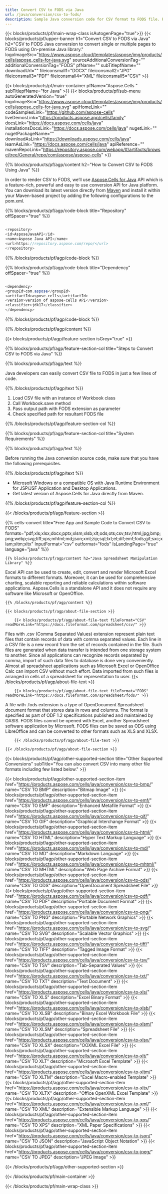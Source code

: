 ```yaml
---
title: Convert CSV to FODS via Java 
url: /java/conversion/csv-to-fods/
description: Sample Java conversion code for CSV format to FODS file. Programmers can use this example code to export Excel & OpenOffice spreadsheets to FODS within any Web or Desktop Java based Application.
---
```


{{< blocks/products/pf/main-wrap-class isAutogenPage="true">}}
{{< blocks/products/pf/upper-banner h1="Convert CSV to FODS via Java" h2="CSV to FODS Java conversion to convert single or multiple pages to FODS using On-premise Java library." logoImageSrc="https://www.aspose.cloud/templates/aspose/img/products/cells/aspose_cells-for-java.svg" sourceAdditionalConversionTag="" additionalConversionTag="FODS" pfName="" subTitlepfName="" downloadUrl="" fileiconsmall1="DOCX" fileiconsmall2="JPG" fileiconsmall3="PDF" fileiconsmall4="XML" fileiconsmall5="CSV" >}}

{{< blocks/products/pf/main-container pfName="Aspose.Cells " subTitlepfName="for Java" >}}
{{< blocks/products/pf/sub-menu autoGeneratedVersion="true" logoImageSrc="https://www.aspose.cloud/templates/aspose/img/products/cells/aspose_cells-for-java.svg" apiHomeLink="" codeSamplesLink="https://github.com/aspose-cells" liveDemosLink="https://products.aspose.app/cells/family" docsLink="https://docs.aspose.com/cells/java" installationsDocsLink="https://docs.aspose.com/cells/java" nugetLink="" nugetPackageName="" downloadAsLink="https://downloads.aspose.com/cells/java" learnAsLink="https://docs.aspose.com/cells/java" apiReference="" mavenRepoLink="https://repository.aspose.com/webapp/#/artifacts/browse/tree/General/repo/com/aspose/aspose-cells" >}}

{{% blocks/products/pf/agp/content h2="How to Convert CSV to FODS Using Java" %}}

 In order to render CSV to FODS, we’ll use
 [Aspose.Cells for Java](https://products.aspose.com/cells/java) 
 API which is a feature-rich, powerful and easy to use conversion API for Java platform. You can download its latest version directly from
 [Maven](https://repository.aspose.com/webapp/#/artifacts/browse/tree/General/repo/com/aspose/aspose-cells) 
 and install it within your Maven-based project by adding the following configurations to the pom.xml.

{{% blocks/products/pf/agp/code-block title="Repository" offSpacer="true" %}}

```cs

<repository>
<id>AsposeJavaAPI</id>
<name>Aspose Java API</name>
<url>https://repository.aspose.com/repo/</url>
</repository>

```

{{% /blocks/products/pf/agp/code-block %}}

{{% blocks/products/pf/agp/code-block title="Dependency" offSpacer="true" %}}

```cs

<dependency>
<groupId>com.aspose</groupId>
<artifactId>aspose-cells</artifactId>
<version>version of aspose-cells API</version>
<classifier>jdk17</classifier>
</dependency>

```

{{% /blocks/products/pf/agp/code-block %}}

{{% /blocks/products/pf/agp/content %}}

{{< blocks/products/pf/agp/feature-section isGrey="true" >}}

{{% blocks/products/pf/agp/feature-section-col title="Steps to Convert CSV to FODS via Java" %}}

{{% blocks/products/pf/agp/text %}}

 Java developers can easily convert CSV file to FODS in just a few lines of code.

{{% /blocks/products/pf/agp/text %}}

1.  Load CSV file with an instance of Workbook class
1.  Call Workbook.save method
1.  Pass output path with FODS extension as parameter
1.  Check specified path for resultant FODS file

{{% /blocks/products/pf/agp/feature-section-col %}}

{{% blocks/products/pf/agp/feature-section-col title="System Requirements" %}}

{{% blocks/products/pf/agp/text %}}

 Before running the Java conversion source code, make sure that you have the following prerequisites.

{{% /blocks/products/pf/agp/text %}}

- Microsoft Windows or a compatible OS with Java Runtime Environment for JSP/JSF Application and Desktop Applications.
- Get latest version of Aspose.Cells for Java directly from Maven.

{{% /blocks/products/pf/agp/feature-section-col %}}

{{< /blocks/products/pf/agp/feature-section >}}

{{% cells-convert title="Free App and Sample Code to Convert CSV to FODS" formats="pdf;xls;xlsx;docx;pptx;xlsm;xlsb;xlt;ods;ots;csv;tsv;html;jpg;bmp;png;webp;svg;tiff;xps;mhtml;md;json;xml;zip;sql;txt;et;dif;emf;fods;gif;sxc;xlam;xltm;xltx" InputFormat="csv" outformat="fods" IsLandingPage="true" language="java" %}}

<!-- aboutfile Starts -->

    {{% blocks/products/pf/agp/content h2="Java Spreadsheet Manipulation Library" %}}

 Excel API can be used to create, edit, convert and render Microsoft Excel formats to different formats. Moreover, it can be used for comprehensive charting, scalable reporting and reliable calculations within software applications. Aspose.Cells is a standalone API and it does not require any software like Microsoft or OpenOffice.  

    {{% /blocks/products/pf/agp/content %}}

    {{< blocks/products/pf/agp/about-file-section >}}

        {{< blocks/products/pf/agp/about-file-text fileFormat="CSV" readMoreLink="https://docs.fileformat.com/spreadsheet/csv/" >}}
Files with .csv (Comma Separated Values) extension represent plain text files that contain records of data with comma separated values. Each line in a CSV file is a new record from the set of records contained in the file. Such files are generated when data transfer is intended from one storage system to another. Since all applications can recognize records separated by comma, import of such data files to database is done very conveniently. Almost all spreadsheet applications such as Microsoft Excel or OpenOffice Calc can import CSV without much effort. Data imported from such files is arranged in cells of a spreadsheet for representation to user.
        {{< /blocks/products/pf/agp/about-file-text >}}

        {{< blocks/products/pf/agp/about-file-text fileFormat="FODS" readMoreLink="https://docs.fileformat.com/spreadsheet/fods/" >}}
A file with .fods extension is a type of OpenDocument Spreadsheet document format that stores data in rows and columns. The format is specified as part of ODF 1.2 specifications published and maintained by OASIS. FODS files cannot be opened with Excel, another Spreadsheet software application by Microsoft. FODS files can be saved as ODS using LibreOffice and can be converted to other formats such as XLS and XLSX.

        {{< /blocks/products/pf/agp/about-file-text >}}

    {{< /blocks/products/pf/agp/about-file-section >}}

<!-- aboutfile Ends -->

{{< blocks/products/pf/agp/other-supported-section title="Other Supported Conversions" subTitle="You can also convert CSV into many other file formats including few listed below." >}}

{{< blocks/products/pf/agp/other-supported-section-item href="https://products.aspose.com/cells/java/conversion/csv-to-bmp/" name="CSV TO BMP" description="Bitmap Image" >}}
{{< blocks/products/pf/agp/other-supported-section-item href="https://products.aspose.com/cells/java/conversion/csv-to-emf/" name="CSV TO EMF" description="Enhanced Metafile Format" >}}
{{< blocks/products/pf/agp/other-supported-section-item href="https://products.aspose.com/cells/java/conversion/csv-to-gif/" name="CSV TO GIF" description="Graphical Interchange Format" >}}
{{< blocks/products/pf/agp/other-supported-section-item href="https://products.aspose.com/cells/java/conversion/csv-to-html/" name="CSV TO HTML" description="Hyper Text Markup Language" >}}
{{< blocks/products/pf/agp/other-supported-section-item href="https://products.aspose.com/cells/java/conversion/csv-to-md/" name="CSV TO MD" description="Markdown Language" >}}
{{< blocks/products/pf/agp/other-supported-section-item href="https://products.aspose.com/cells/java/conversion/csv-to-mhtml/" name="CSV TO MHTML" description="Web Page Archive Format" >}}
{{< blocks/products/pf/agp/other-supported-section-item href="https://products.aspose.com/cells/java/conversion/csv-to-ods/" name="CSV TO ODS" description="OpenDocument Spreadsheet File" >}}
{{< blocks/products/pf/agp/other-supported-section-item href="https://products.aspose.com/cells/java/conversion/csv-to-pdf/" name="CSV TO PDF" description="Portable Document Format" >}}
{{< blocks/products/pf/agp/other-supported-section-item href="https://products.aspose.com/cells/java/conversion/csv-to-png/" name="CSV TO PNG" description="Portable Network Graphics" >}}
{{< blocks/products/pf/agp/other-supported-section-item href="https://products.aspose.com/cells/java/conversion/csv-to-svg/" name="CSV TO SVG" description="Scalable Vector Graphics" >}}
{{< blocks/products/pf/agp/other-supported-section-item href="https://products.aspose.com/cells/java/conversion/csv-to-tiff/" name="CSV TO TIFF" description="Tagged Image Format" >}}
{{< blocks/products/pf/agp/other-supported-section-item href="https://products.aspose.com/cells/java/conversion/csv-to-tsv/" name="CSV TO TSV" description="Tab-Separated Values" >}}
{{< blocks/products/pf/agp/other-supported-section-item href="https://products.aspose.com/cells/java/conversion/csv-to-txt/" name="CSV TO TXT" description="Text Document" >}}
{{< blocks/products/pf/agp/other-supported-section-item href="https://products.aspose.com/cells/java/conversion/csv-to-xls/" name="CSV TO XLS" description="Excel Binary Format" >}}
{{< blocks/products/pf/agp/other-supported-section-item href="https://products.aspose.com/cells/java/conversion/csv-to-xlsb/" name="CSV TO XLSB" description="Binary Excel Workbook File" >}}
{{< blocks/products/pf/agp/other-supported-section-item href="https://products.aspose.com/cells/java/conversion/csv-to-xlsm/" name="CSV TO XLSM" description="Spreadsheet File" >}}
{{< blocks/products/pf/agp/other-supported-section-item href="https://products.aspose.com/cells/java/conversion/csv-to-xlsx/" name="CSV TO XLSX" description="OOXML Excel File" >}}
{{< blocks/products/pf/agp/other-supported-section-item href="https://products.aspose.com/cells/java/conversion/csv-to-xlt/" name="CSV TO XLT" description="Microsoft Excel Template" >}}
{{< blocks/products/pf/agp/other-supported-section-item href="https://products.aspose.com/cells/java/conversion/csv-to-xltm/" name="CSV TO XLTM" description="Excel Macro-enabled Template" >}}
{{< blocks/products/pf/agp/other-supported-section-item href="https://products.aspose.com/cells/java/conversion/csv-to-xltx/" name="CSV TO XLTX" description="Office OpenXML Excel Template" >}}
{{< blocks/products/pf/agp/other-supported-section-item href="https://products.aspose.com/cells/java/conversion/csv-to-xml/" name="CSV TO XML" description="Extensible Markup Language" >}}
{{< blocks/products/pf/agp/other-supported-section-item href="https://products.aspose.com/cells/java/conversion/csv-to-xps/" name="CSV TO XPS" description="XML Paper Specifications" >}}
{{< blocks/products/pf/agp/other-supported-section-item href="https://products.aspose.com/cells/java/conversion/csv-to-json/" name="CSV TO JSON" description="JavaScript Object Notation" >}}
{{< blocks/products/pf/agp/other-supported-section-item href="https://products.aspose.com/cells/java/conversion/csv-to-jpeg/" name="CSV TO JPEG" description="JPEG Image" >}}

{{< /blocks/products/pf/agp/other-supported-section >}}

{{< /blocks/products/pf/main-container >}}
    
{{< /blocks/products/pf/main-wrap-class >}}
